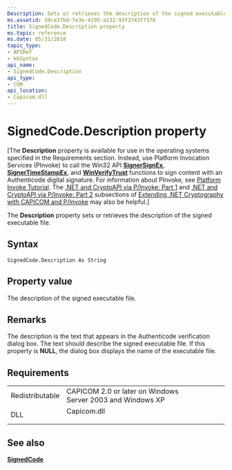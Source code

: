 ```yaml
---
Description: Sets or retrieves the description of the signed executable file.
ms.assetid: 39ce37bd-fe3e-4195-a132-93f3743f7370
title: SignedCode.Description property
ms.topic: reference
ms.date: 05/31/2018
topic_type: 
- APIRef
- kbSyntax
api_name: 
- SignedCode.Description
api_type: 
- COM
api_location: 
- Capicom.dll
---
```


# SignedCode.Description property

\[The **Description** property is available for use in the operating systems specified in the Requirements section. Instead, use Platform Invocation Services (PInvoke) to call the Win32 API [**SignerSignEx**](signersignex.md), [**SignerTimeStampEx**](signertimestampex.md), and [**WinVerifyTrust**](/windows/desktop/api/Wintrust/nf-wintrust-winverifytrust) functions to sign content with an Authenticode digital signature. For information about PInvoke, see [Platform Invoke Tutorial](https://msdn.microsoft.com/library/aa288468.aspx). The [.NET and CryptoAPI via P/Invoke: Part 1](/previous-versions/ms867087(v=msdn.10)#netcryptoapi_topic5) and [.NET and CryptoAPI via P/Invoke: Part 2](/previous-versions/ms867087(v=msdn.10)#netcryptoapi_topic6) subsections of [Extending .NET Cryptography with CAPICOM and P/Invoke](/previous-versions/ms867087(v=msdn.10)) may also be helpful.\]

The **Description** property sets or retrieves the description of the signed executable file.

## Syntax


```VB
SignedCode.Description As String
```



## Property value

The description of the signed executable file.

## Remarks

The description is the text that appears in the Authenticode verification dialog box. The text should describe the signed executable file. If this property is **NULL**, the dialog box displays the name of the executable file.

## Requirements



|                            |                                                                                        |
|----------------------------|----------------------------------------------------------------------------------------|
| Redistributable<br/> | CAPICOM 2.0 or later on Windows Server 2003 and Windows XP<br/>                  |
| DLL<br/>             | <dl> <dt>Capicom.dll</dt> </dl> |



## See also

<dl> <dt>

[**SignedCode**](signedcode.md)
</dt> </dl>

 

 